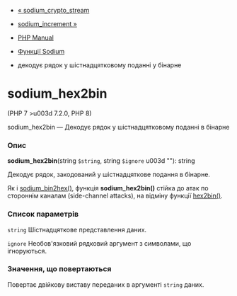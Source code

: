 - [« sodium_crypto_stream](function.sodium-crypto-stream.md)
- [sodium_increment »](function.sodium-increment.md)

- [PHP Manual](index.md)
- [Функції Sodium](ref.sodium.md)
- декодує рядок у шістнадцятковому поданні у бінарне

# sodium_hex2bin

(PHP 7 \>u003d 7.2.0, PHP 8)

sodium_hex2bin — Декодує рядок у шістнадцятковому поданні в
бінарне

### Опис

**sodium_hex2bin**(string `$string`, string `$ignore` u003d ""): string

Декодує рядок, закодований у шістнадцяткове подання в
бінарне.

Як і [sodium_bin2hex()](function.sodium-bin2hex.md), функція
**sodium_hex2bin()** стійка до атак по стороннім каналам
(side-channel attacks), на відміну функції
[hex2bin()](function.hex2bin.md).

### Список параметрів

`string`
Шістнадцяткове представлення даних.

`ignore`
Необов'язковий рядковий аргумент з символами, що ігноруються.

### Значення, що повертаються

Повертає двійкову виставу переданих в аргументі `string`
даних.
